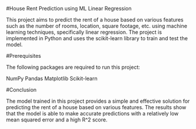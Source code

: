 #House Rent Prediction using ML Linear Regression

This project aims to predict the rent of a house based on various features such as the number of rooms, location, square footage, etc. using machine learning techniques, specifically linear regression. The project is implemented in Python and uses the scikit-learn library to train and test the model.

#Prerequisites

The following packages are required to run this project:

NumPy
Pandas
Matplotlib
Scikit-learn

#Conclusion

The model trained in this project provides a simple and effective solution for predicting the rent of a house based on various features. The results show that the model is able to make accurate predictions with a relatively low mean squared error and a high R^2 score.
